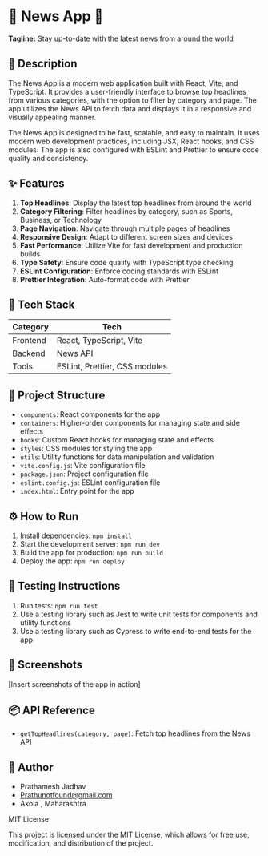 🚀 **News App** 📰
================

**Tagline:** Stay up-to-date with the latest news from around the world

📖 **Description**
----------------

The News App is a modern web application built with React, Vite, and TypeScript. It provides a user-friendly interface to browse top headlines from various categories, with the option to filter by category and page. The app utilizes the News API to fetch data and displays it in a responsive and visually appealing manner.

The News App is designed to be fast, scalable, and easy to maintain. It uses modern web development practices, including JSX, React hooks, and CSS modules. The app is also configured with ESLint and Prettier to ensure code quality and consistency.

✨ **Features**
----------------

1. **Top Headlines**: Display the latest top headlines from around the world
2. **Category Filtering**: Filter headlines by category, such as Sports, Business, or Technology
3. **Page Navigation**: Navigate through multiple pages of headlines
4. **Responsive Design**: Adapt to different screen sizes and devices
5. **Fast Performance**: Utilize Vite for fast development and production builds
6. **Type Safety**: Ensure code quality with TypeScript type checking
7. **ESLint Configuration**: Enforce coding standards with ESLint
8. **Prettier Integration**: Auto-format code with Prettier

🧰 **Tech Stack**
----------------

| **Category** | **Tech** |
| --- | --- |
| Frontend | React, TypeScript, Vite |
| Backend | News API |
| Tools | ESLint, Prettier, CSS modules |

📁 **Project Structure**
-------------------------

* `components`: React components for the app
* `containers`: Higher-order components for managing state and side effects
* `hooks`: Custom React hooks for managing state and effects
* `styles`: CSS modules for styling the app
* `utils`: Utility functions for data manipulation and validation
* `vite.config.js`: Vite configuration file
* `package.json`: Project configuration file
* `eslint.config.js`: ESLint configuration file
* `index.html`: Entry point for the app

⚙️ **How to Run**
----------------

1. Install dependencies: `npm install`
2. Start the development server: `npm run dev`
3. Build the app for production: `npm run build`
4. Deploy the app: `npm run deploy`

🧪 **Testing Instructions**
-------------------------

1. Run tests: `npm run test`
2. Use a testing library such as Jest to write unit tests for components and utility functions
3. Use a testing library such as Cypress to write end-to-end tests for the app

📸 **Screenshots**
----------------

[Insert screenshots of the app in action]

📦 **API Reference**
-------------------

* `getTopHeadlines(category, page)`: Fetch top headlines from the News API

👤 **Author**
-------------

* Prathamesh Jadhav
* Prathunotfound@gmail.com
* Akola , Maharashtra 


MIT License

This project is licensed under the MIT License, which allows for free use, modification, and distribution of the project.

